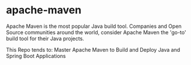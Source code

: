 # apache-maven
Apache Maven is the most popular Java build tool. Companies and Open Source communities around the world, consider Apache Maven the 'go-to' build tool for their Java projects.

This Repo tends to:
Master Apache Maven to Build and Deploy Java and Spring Boot Applications
